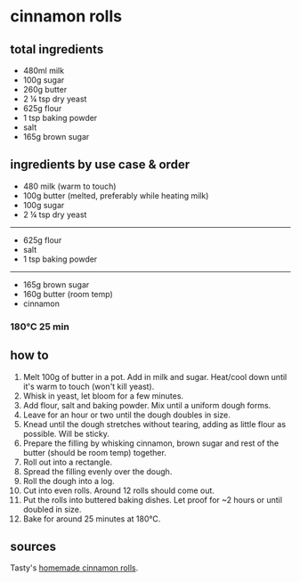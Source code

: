 # cinnamon rolls

## total ingredients

- 480ml milk
- 100g sugar
- 260g butter
- 2 ¼ tsp dry yeast
- 625g flour
- 1 tsp baking powder
- salt
- 165g brown sugar

## ingredients by use case & order

- 480 milk (warm to touch)
- 100g butter (melted, preferably while heating milk)
- 100g sugar
- 2 ¼ tsp dry yeast

---

- 625g flour
- salt
- 1 tsp baking powder

---

- 165g brown sugar
- 160g butter (room temp)
- cinnamon

### 180°C 25 min

## how to

1. Melt 100g of butter in a pot. Add in milk and sugar. Heat/cool down until it's warm to touch (won't kill yeast).
2. Whisk in yeast, let bloom for a few minutes.
3. Add flour, salt and baking powder. Mix until a uniform dough forms.
4. Leave for an hour or two until the dough doubles in size.
5. Knead until the dough stretches without tearing, adding as little flour as possible. Will be sticky.
6. Prepare the filling by whisking cinnamon, brown sugar and rest of the butter (should be room temp) together.
7. Roll out into a rectangle.
8. Spread the filling evenly over the dough.
9. Roll the dough into a log.
10. Cut into even rolls. Around 12 rolls should come out.
11. Put the rolls into buttered baking dishes. Let proof for ~2 hours or until doubled in size.
12. Bake for around 25 minutes at 180°C.

## sources

Tasty's [homemade cinnamon rolls](https://www.youtube.com/watch?v=_Q0FYoCl4Cs).

